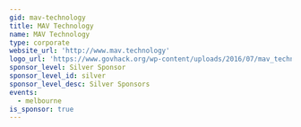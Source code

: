 ```yaml
---
gid: mav-technology
title: MAV Technology
name: MAV Technology
type: corporate
website_url: 'http://www.mav.technology'
logo_url: 'https://www.govhack.org/wp-content/uploads/2016/07/mav_technology.png'
sponsor_level: Silver Sponsor
sponsor_level_id: silver
sponsor_level_desc: Silver Sponsors
events:
  - melbourne
is_sponsor: true
---
```

